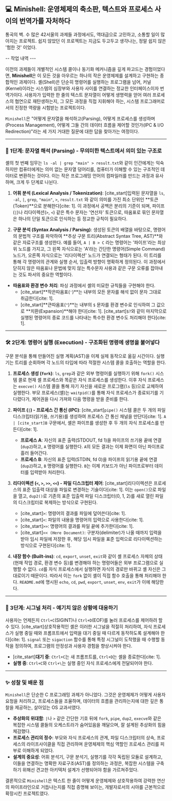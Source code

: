 ## 💻 Minishell: 운영체제의 축소판, 텍스트와 프로세스 사이의 번역가를 자처하다

통곡의 벽.
수 많은 42서울의 과제들 과정에서도, 역대급으로 고민하고, 소통할 일이 많아지는 프로젝트. 
쉽지 않았던 이 프로젝트는 지금도 두고두고 생각나는, 정말 쉽지 않은 '험한 것' 이었다.

-- 작업 내역 ---

이전의 과제들이 개별적인 시스템 콜이나 동기화 메커니즘을 깊게 파고드는 경험이었다면, **Minishell**은 이 모든 것을 아우르는 하나의 작은 운영체제를 설계하고 구현하는 종합적인 과제이다. 셸(Shell)은 단순히 명령어를 실행하는 프로그램을 넘어, 커널(Kernel)이라는 시스템의 심장부와 사용자 사이를 연결하는 정교한 인터페이스이자 번역가이다. 사용자가 입력한 한 줄의 텍스트 문자열이 어떻게 생명력을 얻어 여러 프로세스의 협연으로 재탄생하는지, 그 모든 과정을 직접 지휘해야 하는, 시스템 프로그래머로서의 진정한 역량을 시험받는 프로젝트이다.

`Minishell`은 "어떻게 문자열을 해석하고(Parsing), 어떻게 프로세스를 생성하며(Process Management), 어떻게 그들 간의 데이터 흐름을 제어할 것인가(IPC & I/O Redirection)"라는 세 가지 거대한 질문에 대한 답을 찾아가는 여정이다.

---

### 📜 1단계: 문자열 해석 (Parsing) - 무의미한 텍스트에서 의미 있는 구조로

셸의 첫 번째 임무는 `ls -al | grep "main" > result.txt`와 같이 인간에게는 익숙하지만 컴퓨터에게는 의미 없는 문자열 덩어리를, 컴퓨터가 이해할 수 있는 구조적인 데이터로 변환하는 것이다. 이는 작은 프로그래밍 언어의 컴파일러를 만드는 과정과 유사하며, 크게 두 단계로 나뉜다.

1.  **어휘 분석 (Lexical Analysis / Tokenization)**:
    [cite_start]입력된 문자열을 `ls`, `-al`, `|`, `grep`, `"main"`, `>`, `result.txt` 와 같이 의미를 가진 최소 단위인 **토큰(Token)**으로 분해한다[cite: 1]. 이 과정에서 공백은 분리의 기준이 되며, 파이프(`|`)나 리다이렉션(`>`, `<`) 같은 특수 문자는 '연산자' 토큰으로, 따옴표로 묶인 문자열은 하나의 단일 토큰으로 인식하는 등 정교한 규칙이 필요하다.

2.  **구문 분석 (Syntax Analysis / Parsing)**:
    생성된 토큰의 배열을 바탕으로, 명령어의 문법적 구조를 파악하여 **추상 구문 트리(Abstract Syntax Tree, AST)**와 같은 자료구조를 생성한다. 예를 들어, `A | B > C` 라는 명령어는 '파이프'라는 최상위 노드를 가지고, 그 왼쪽 자식으로는 'A'라는 간단한 명령어(Simple Command) 노드가, 오른쪽 자식으로는 '리다이렉션' 노드가 연결되는 형태가 된다. 이 트리를 통해 각 명령어의 관계와 실행 순서, 입출력 방향이 명확하게 정의된다. 이 과정에서 닫히지 않은 따옴표나 문법에 맞지 않는 특수문자 사용과 같은 구문 오류를 잡아내는 것도 파서의 중요한 역할이다.

* **따옴표와 환경 변수 처리**: 파싱 과정에서 셸의 미묘한 규칙들을 구현해야 한다.
    * [cite_start]**작은따옴표(`'`)**는 내부의 모든 문자를 해석 없이 문자 그대로 취급한다[cite: 1].
    * [cite_start]**큰따옴표(`"`)**는 내부의 `$` 문자를 환경 변수로 인식하여 그 값으로 **치환(Expansion)**해야 한다[cite: 1]. [cite_start]`$?`와 같이 마지막으로 실행된 명령어의 종료 코드를 나타내는 특수한 환경 변수도 처리해야 한다[cite: 1].

---

### 🛠️ 2단계: 명령어 실행 (Execution) - 구조화된 명령에 생명을 불어넣다

구문 분석을 통해 만들어진 실행 계획(AST)을 이제 실제 동작으로 옮길 시간이다. 실행기는 트리를 순회하며 각 노드의 타입에 따라 적절한 시스템 콜을 호출하는 역할을 한다.

1.  **프로세스 생성 (`fork`)**:
    `ls`, `grep`과 같은 외부 명령어를 실행하기 위해 `fork()` 시스템 콜로 현재 셸 프로세스와 똑같은 자식 프로세스를 생성한다. 이후 자식 프로세스는 `execve()` 시스템 콜을 통해 자기 자신을 새로운 프로그램(`ls` 등)으로 교체하여 실행한다. 부모 프로세스(셸)는 `waitpid()`를 통해 자식 프로세스가 종료되기를 기다렸다가, 제어권을 다시 가져와 다음 명령을 받을 준비를 한다.

2.  **파이프 (`|`) - 프로세스 간 통신 (IPC)**:
    [cite_start]`pipe()` 시스템 콜은 두 개의 파일 디스크립터(읽기용, 쓰기용)를 생성하여 프로세스 간 통신 채널을 만단다[cite: 1]. `A | [cite_start]B` 구문에서, 셸은 파이프를 생성한 후 두 개의 자식 프로세스를 만든다[cite: 1].
    * **프로세스 A**: 자신의 표준 출력(STDOUT, fd 1)을 파이프의 쓰기용 끝에 연결(`dup2`)하고, `A` 명령어를 실행한다. `A`의 모든 결과는 이제 화면이 아닌 파이프로 흘러 들어간다.
    * **프로세스 B**: 자신의 표준 입력(STDIN, fd 0)을 파이프의 읽기용 끝에 연결(`dup2`)하고, `B` 명령어를 실행한다. `B`는 이제 키보드가 아닌 파이프로부터 데이터를 입력받아 처리한다.

3.  **리다이렉션 (`<`, `>`, `>>`, `<<`) - 파일 디스크립터 제어**:
    [cite_start]리다이렉션은 프로세스의 표준 입출력 대상을 파일로 변경하는 기술이다[cite: 1]. 이는 `open()`으로 파일을 열고, `dup2()`로 기존의 표준 입출력 파일 디스크립터(0, 1, 2)를 새로 열린 파일의 디스크립터로 복제하는 방식으로 구현된다.
    * [cite_start]`>`: 명령어의 결과를 파일에 덮어쓴다[cite: 1].
    * [cite_start]`<`: 파일의 내용을 명령어의 입력으로 사용한다[cite: 1].
    * [cite_start]`>>`: 명령어의 결과를 파일 끝에 추가한다[cite: 1].
    * [cite_start]`<< (Here Document)`: 구분자(delimiter)가 나올 때까지 입력을 받아 임시 파일에 저장한 후, 해당 임시 파일을 표준 입력으로 리다이렉션하는 방식으로 구현된다[cite: 1].

4.  **내장 함수 (Built-ins)**:
    `cd`, `export`, `unset`, `exit`와 같이 셸 프로세스 자체의 상태(현재 작업 경로, 환경 변수 등)를 변경해야 하는 명령어들은 외부 프로그램으로 실행할 수 없다. `cd`를 자식 프로세스에서 실행하면 자식의 경로만 바뀌고 셸 자신은 그대로이기 때문이다. 따라서 이는 `fork` 없이 셸이 직접 함수 호출을 통해 처리해야 한다. `README.md`에 명시된 `echo`, `cd`, `pwd`, `export`, `unset`, `env`, `exit`가 이에 해당한다.

---

### 🚦 3단계: 시그널 처리 - 예기치 않은 상황에 대응하기

사용자는 언제든지 `Ctrl+C`(SIGINT)나 `Ctrl+D`(EOF)를 눌러 프로세스를 제어하려 할 수 있다. [cite_start]상호작용적인 셸은 이러한 시그널을 적절히 처리하여, 자식 프로세스가 실행 중일 때와 프롬프트에서 입력을 대기 중일 때 다르게 동작하도록 설계해야 한다[cite: 1]. `signal` 또는 `sigaction` 함수를 통해 특정 시그널이 도착했을 때 수행할 동작을 정의하여, 프로그램의 안정성과 사용자 경험을 향상시켜야 한다.
* [cite_start]**대기 중**: `Ctrl+C`는 새 프롬프트를, `Ctrl+D`는 셸을 종료한다[cite: 1].
* **실행 중**: `Ctrl+C`와 `Ctrl+\`는 실행 중인 자식 프로세스에게 전달되어야 한다.

---

### ✨ 성찰 및 배운 점

`Minishell`은 단순한 C 프로그래밍 과제가 아니었다. 그것은 운영체제가 어떻게 사용자 요청을 처리하고, 프로세스들을 조율하며, 데이터의 흐름을 관리하는지에 대한 깊은 통찰을 제공하는, 살아있는 OS 교과서였다.

* **추상화의 위대함**: `|`나 `>` 같은 간단한 기호 뒤에 `fork`, `pipe`, `dup2`, `execve`와 같은 복잡한 시스템 콜들의 오케스트라가 숨어있음을 깨달으며, 잘 설계된 추상화의 힘을 체감했다.
* **프로세스 관리의 정수**: 부모와 자식 프로세스의 관계, 파일 디스크립터의 상속, 프로세스의 라이프사이클을 직접 관리하며 운영체제의 핵심 역할인 프로세스 관리를 피부로 이해하게 되었다.
* **설계의 중요성**: 어휘 분석기, 구문 분석기, 실행기를 각각 독립된 모듈로 설계하고, 이들을 연결하는 명확한 자료구조(AST)를 정의하는 과정은, 복잡한 시스템을 구축하기 위해선 견고한 아키텍처 설계가 선행되어야 함을 가르쳐주었다.

결론적으로 `Minishell`은 텍스트 한 줄이 어떻게 운영체제와 상호작용하여 강력한 연산의 파이프라인으로 거듭나는지를 직접 증명해 보이는, 개발자로서의 시야를 근본적으로 확장시킨 프로젝트였다.